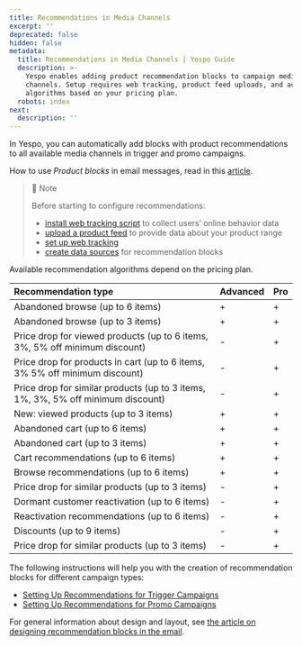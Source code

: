 ```yaml
---
title: Recommendations in Media Channels
excerpt: ''
deprecated: false
hidden: false
metadata:
  title: Recommendations in Media Channels | Yespo Guide
  description: >-
    Yespo enables adding product recommendation blocks to campaign media
    channels. Setup requires web tracking, product feed uploads, and access to
    algorithms based on your pricing plan.
  robots: index
next:
  description: ''
---
```

In Yespo, you can automatically add blocks with product recommendations to all available media channels in trigger and promo campaigns.

How to use _Product blocks_ in email messages, read in this [article](https://docs.yespo.io/docs/using-the-products-block).

> 📘 Note
> 
> Before starting to configure recommendations:
> 
> - [install web tracking script](https://docs.yespo.io/docs/web-tracking-overview) to collect users’ online behavior data
> - [upload a product feed](https://docs.yespo.io/docs/importing-product-feed) to provide data about your product range
> - [set up web tracking](https://docs.yespo.io/docs/how-set-web-tracking-your-website)
> - [create data sources](https://docs.yespo.io/docs/create-data-source-recommendations) for recommendation blocks

Available recommendation algorithms depend on the pricing plan.

| Recommendation type                                                              | Advanced | Pro |
| :------------------------------------------------------------------------------- | :------- | :-- |
| Abandoned browse (up to 6 items)                                                 | \+       | \+  |
| Abandoned browse (up to 3 items)                                                 | \+       | \+  |
| Price drop for viewed products (up to 6 items, 3%, 5% off minimum discount)      | -        | \+  |
| Price drop for products in cart (up to 6 items, 3% 5% off minimum discount)      | -        | \+  |
| Price drop for similar products (up to 3 items, 1%, 3%, 5% off minimum discount) | -        | \+  |
| New: viewed products (up to 3 items)                                             | \+       | \+  |
| Abandoned cart (up to 6 items)                                                   | \+       | \+  |
| Abandoned cart (up to 3 items)                                                   | \+       | \+  |
| Cart recommendations (up to 6 items)                                             | \+       | \+  |
| Browse recommendations (up to 6 items)                                           | \+       | \+  |
| Price drop for similar products (up to 3 items)                                  | -        | \+  |
| Dormant customer reactivation (up to 6 items)                                    | -        | \+  |
| Reactivation recommendations (up to 6 items)                                     | -        | \+  |
| Discounts (up to 9 items)                                                        | -        | \+  |
| Price drop for similar products (up to 3 items)                                  | -        | \+  |

The following instructions will help you with the creation of recommendation blocks for different campaign types:

- [Setting Up Recommendations for Trigger Campaigns](https://docs.yespo.io/docs/how-set-product-recommendations-email)
- [Setting Up Recommendations for Promo Campaigns](https://docs.yespo.io/docs/product-recommendations-promo)

For general information about design and layout, see [the article on designing recommendation blocks in the email](https://docs.yespo.io/docs/designing-recommendations-email).